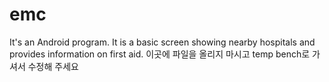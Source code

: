 # emc
It's an Android program.
It is a basic screen showing nearby hospitals and provides information on first aid.
이곳에 파일을 올리지 마시고 temp bench로 가셔서 수정해 주세요
